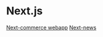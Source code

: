 # Next.js
[Next-commerce webapp](https://next-commerce-arvi18.vercel.app/)
[Next-news](https://next-newz.netlify.app/)
 
